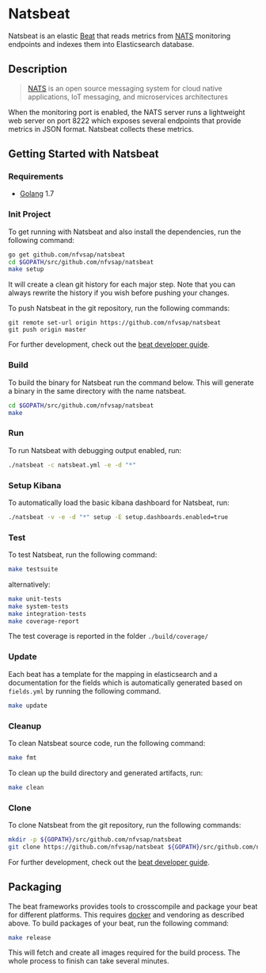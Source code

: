 # Natsbeat

Natsbeat is an elastic [Beat](https://www.elastic.co/products/beats) that reads
metrics from [NATS](https://nats.io/) monitoring endpoints and indexes them into Elasticsearch database.

## Description

> [NATS](https://nats.io/) is an open source messaging system for cloud native applications, IoT messaging, and microservices architectures

When the monitoring port is enabled, the NATS server runs a lightweight web server on port 8222 which exposes several endpoints that provide metrics in JSON format.
Natsbeat collects these metrics.

## Getting Started with Natsbeat

### Requirements

* [Golang](https://golang.org/dl/) 1.7

### Init Project
To get running with Natsbeat and also install the
dependencies, run the following command:

```sh
go get github.com/nfvsap/natsbeat
cd $GOPATH/src/github.com/nfvsap/natsbeat
make setup
```

It will create a clean git history for each major step. Note that you can always rewrite the history if you wish before pushing your changes.

To push Natsbeat in the git repository, run the following commands:

```
git remote set-url origin https://github.com/nfvsap/natsbeat
git push origin master
```

For further development, check out the [beat developer guide](https://www.elastic.co/guide/en/beats/libbeat/current/new-beat.html).

### Build

To build the binary for Natsbeat run the command below. This will generate a binary
in the same directory with the name natsbeat.

```sh
cd $GOPATH/src/github.com/nfvsap/natsbeat
make
```

### Run

To run Natsbeat with debugging output enabled, run:

```sh
./natsbeat -c natsbeat.yml -e -d "*"
```

### Setup Kibana

To automatically load the basic kibana dashboard for Natsbeat, run:

```sh
./natsbeat -v -e -d "*" setup -E setup.dashboards.enabled=true
```


### Test

To test Natsbeat, run the following command:

```sh
make testsuite
```

alternatively:
```sh
make unit-tests
make system-tests
make integration-tests
make coverage-report
```

The test coverage is reported in the folder `./build/coverage/`

### Update

Each beat has a template for the mapping in elasticsearch and a documentation for the fields
which is automatically generated based on `fields.yml` by running the following command.

```sh
make update
```


### Cleanup

To clean  Natsbeat source code, run the following command:

```sh
make fmt
```

To clean up the build directory and generated artifacts, run:

```sh
make clean
```


### Clone

To clone Natsbeat from the git repository, run the following commands:

```sh
mkdir -p ${GOPATH}/src/github.com/nfvsap/natsbeat
git clone https://github.com/nfvsap/natsbeat ${GOPATH}/src/github.com/nfvsap/natsbeat
```


For further development, check out the [beat developer guide](https://www.elastic.co/guide/en/beats/libbeat/current/new-beat.html).


## Packaging

The beat frameworks provides tools to crosscompile and package your beat for different platforms. This requires [docker](https://www.docker.com/) and vendoring as described above. To build packages of your beat, run the following command:

```sh
make release
```

This will fetch and create all images required for the build process. The whole process to finish can take several minutes.
